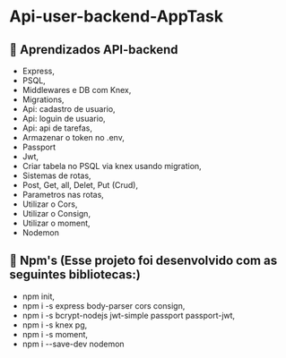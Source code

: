 # Api-user-backend-AppTask



## :school_satchel: Aprendizados API-backend 
- Express,
- PSQL,
- Middlewares e DB com Knex,
- Migrations,
- Api: cadastro de usuario,
- Api: loguin de usuario,
- Api: api de tarefas,
- Armazenar o token no .env,
- Passport
- Jwt,
- Criar tabela no PSQL via knex usando migration,
- Sistemas de rotas,
- Post, Get, all, Delet, Put (Crud),
- Parametros nas rotas,
- Utilizar o Cors,
- Utilizar o Consign,
- Utilizar o moment,
- Nodemon


## :school_satchel: Npm's (Esse projeto foi desenvolvido com as seguintes bibliotecas:)
- npm init,
- npm i -s express body-parser cors consign,
- npm i -s bcrypt-nodejs jwt-simple passport passport-jwt,
- npm i -s knex pg,
- npm i -s moment,
- npm i --save-dev nodemon

